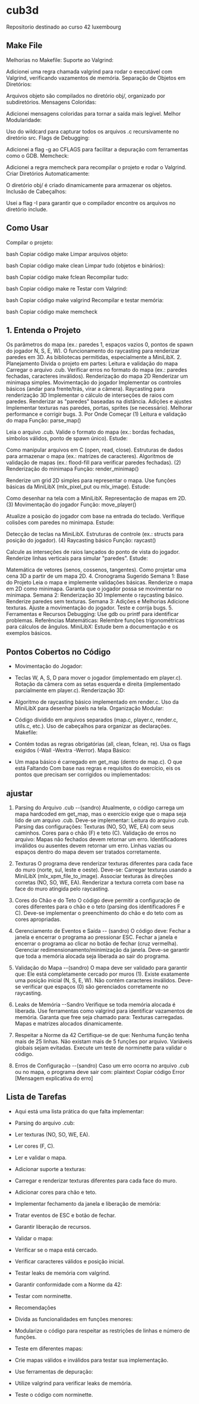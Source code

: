 # cub3d
Repositorio destinado ao curso 42 luxembourg


## Make File
Melhorias no Makefile:
Suporte ao Valgrind:

Adicionei uma regra chamada valgrind para rodar o executável com Valgrind, verificando vazamentos de memória.
Separação de Objetos em Diretórios:

Arquivos objeto são compilados no diretório obj/, organizado por subdiretórios.
Mensagens Coloridas:

Adicionei mensagens coloridas para tornar a saída mais legível.
Melhor Modularidade:

Uso do wildcard para capturar todos os arquivos .c recursivamente no diretório src.
Flags de Debugging:

Adicionei a flag -g ao CFLAGS para facilitar a depuração com ferramentas como o GDB.
Memcheck:

Adicionei a regra memcheck para recompilar o projeto e rodar o Valgrind.
Criar Diretórios Automaticamente:

O diretório obj/ é criado dinamicamente para armazenar os objetos.
Inclusão de Cabeçalhos:

Usei a flag -I para garantir que o compilador encontre os arquivos no diretório include.


## Como Usar
Compilar o projeto:

bash
Copiar código
make
Limpar arquivos objeto:

bash
Copiar código
make clean
Limpar tudo (objetos e binários):

bash
Copiar código
make fclean
Recompilar tudo:

bash
Copiar código
make re
Testar com Valgrind:

bash
Copiar código
make valgrind
Recompilar e testar memória:

bash
Copiar código
make memcheck

## 1. Entenda o Projeto

Os parâmetros do mapa (ex.: paredes 1, espaços vazios 0, pontos de spawn do jogador N, S, E, W).
O funcionamento do raycasting para renderizar paredes em 3D.
As bibliotecas permitidas, especialmente a MiniLibX.
2. Planejamento
Divida o projeto em partes:
Leitura e validação do mapa
Carregar o arquivo .cub.
Verificar erros no formato do mapa (ex.: paredes fechadas, caracteres inválidos).
Renderização do mapa 2D
Renderizar um minimapa simples.
Movimentação do jogador
Implementar os controles básicos (andar para frente/trás, virar a câmera).
Raycasting para renderização 3D
Implementar o cálculo de interseções de raios com paredes.
Renderizar as "paredes" baseadas na distância.
Adições e ajustes
Implementar texturas nas paredes, portas, sprites (se necessário).
Melhorar performance e corrigir bugs.
3. Por Onde Começar
(1) Leitura e validação do mapa
Função: parse_map()

Leia o arquivo .cub.
Valide o formato do mapa (ex.: bordas fechadas, símbolos válidos, ponto de spawn único).
Estude:

Como manipular arquivos em C (open, read, close).
Estruturas de dados para armazenar o mapa (ex.: matrizes de caracteres).
Algoritmos de validação de mapas (ex.: flood-fill para verificar paredes fechadas).
(2) Renderização do minimapa
Função: render_minimap()

Renderize um grid 2D simples para representar o mapa.
Use funções básicas da MiniLibX (mlx_pixel_put ou mlx_image).
Estude:

Como desenhar na tela com a MiniLibX.
Representação de mapas em 2D.
(3) Movimentação do jogador
Função: move_player()

Atualize a posição do jogador com base na entrada do teclado.
Verifique colisões com paredes no minimapa.
Estude:

Detecção de teclas na MiniLibX.
Estruturas de controle (ex.: structs para posição do jogador).
(4) Raycasting básico
Função: raycast()

Calcule as interseções de raios lançados do ponto de vista do jogador.
Renderize linhas verticais para simular "paredes".
Estude:

Matemática de vetores (senos, cossenos, tangentes).
Como projetar uma cena 3D a partir de um mapa 2D.
4. Cronograma Sugerido
Semana 1: Base do Projeto
Leia o mapa e implemente validações básicas.
Renderize o mapa em 2D como minimapa.
Garanta que o jogador possa se movimentar no minimapa.
Semana 2: Renderização 3D
Implemente o raycasting básico.
Renderize paredes sem texturas.
Semana 3: Adições e Melhorias
Adicione texturas.
Ajuste a movimentação do jogador.
Teste e corrija bugs.
5. Ferramentas e Recursos
Debugging: Use gdb ou printf para identificar problemas.
Referências Matemáticas: Relembre funções trigonométricas para cálculos de ângulos.
MiniLibX: Estude bem a documentação e os exemplos básicos.

## Pontos Cobertos no Código
- Movimentação do Jogador:

- Teclas W, A, S, D para mover o jogador (implementado em player.c).
Rotação da câmera com as setas esquerda e direita (implementado parcialmente em player.c).
Renderização 3D:

- Algoritmo de raycasting básico implementado em render.c.
Uso da MiniLibX para desenhar pixels na tela.
Organização Modular:

- Código dividido em arquivos separados (map.c, player.c, render.c, utils.c, etc.).
Uso de cabeçalhos para organizar as declarações.
Makefile:

- Contém todas as regras obrigatórias (all, clean, fclean, re).
Usa os flags exigidos (-Wall -Wextra -Werror).
Mapa Básico:

- Um mapa básico é carregado em get_map (dentro de map.c).
O que está Faltando
Com base nas regras e requisitos do exercício, eis os pontos que precisam ser corrigidos ou implementados:

## ajustar 

1. Parsing do Arquivo .cub --(sandro)
Atualmente, o código carrega um mapa hardcoded em get_map, mas o exercício exige que o mapa seja lido de um arquivo .cub.
Deve-se implementar:
Leitura do arquivo .cub.
Parsing das configurações:
Texturas (NO, SO, WE, EA) com seus caminhos.
Cores para o chão (F) e teto (C).
Validação de erros no arquivo:
Mapas não fechados devem retornar um erro.
Identificadores inválidos ou ausentes devem retornar um erro.
Linhas vazias ou espaços dentro do mapa devem ser tratados corretamente.

2. Texturas
O programa deve renderizar texturas diferentes para cada face do muro (norte, sul, leste e oeste).
Deve-se:
Carregar texturas usando a MiniLibX (mlx_xpm_file_to_image).
Associar texturas às direções corretas (NO, SO, WE, EA).
Renderizar a textura correta com base na face do muro atingida pelo raycasting.

3. Cores do Chão e do Teto
O código deve permitir a configuração de cores diferentes para o chão e o teto (parsing dos identificadores F e C).
Deve-se implementar o preenchimento do chão e do teto com as cores apropriadas.

4. Gerenciamento de Eventos e Saída -- (sandro)
O código deve:
Fechar a janela e encerrar o programa ao pressionar ESC.
Fechar a janela e encerrar o programa ao clicar no botão de fechar (cruz vermelha).
Gerenciar redimensionamento/minimização da janela.
Deve-se garantir que toda a memória alocada seja liberada ao sair do programa.

5. Validação do Mapa --(sandro)
O mapa deve ser validado para garantir que:
Ele está completamente cercado por muros (1).
Existe exatamente uma posição inicial (N, S, E, W).
Não contém caracteres inválidos.
Deve-se verificar que espaços (0) são gerenciados corretamente no raycasting.

6. Leaks de Memória --Sandro
Verifique se toda memória alocada é liberada.
Use ferramentas como valgrind para identificar vazamentos de memória.
Garanta que free seja chamado para:
Texturas carregadas.
Mapas e matrizes alocados dinamicamente.

7. Respeitar a Norme da 42
Certifique-se de que:
Nenhuma função tenha mais de 25 linhas.
Não existam mais de 5 funções por arquivo.
Variáveis globais sejam evitadas.
Execute um teste de norminette para validar o código.

8. Erros de Configuração --(sandro)
Caso um erro ocorra no arquivo .cub ou no mapa, o programa deve sair com:
plaintext
Copiar código
Error
[Mensagem explicativa do erro]

## Lista de Tarefas
- Aqui está uma lista prática do que falta implementar:

- Parsing do arquivo .cub:

- Ler texturas (NO, SO, WE, EA).
- Ler cores (F, C).
- Ler e validar o mapa.
- Adicionar suporte a texturas:

- Carregar e renderizar texturas diferentes para cada face do muro.
- Adicionar cores para chão e teto.

- Implementar fechamento da janela e liberação de memória:

- Tratar eventos de ESC e botão de fechar.
- Garantir liberação de recursos.
- Validar o mapa:

- Verificar se o mapa está cercado.
- Verificar caracteres válidos e posição inicial.
- Testar leaks de memória com valgrind.

- Garantir conformidade com a Norme da 42:

- Testar com norminette.
- Recomendações
- Divida as funcionalidades em funções menores:

- Modularize o código para respeitar as restrições de linhas e número de funções.
- Teste em diferentes mapas:

- Crie mapas válidos e inválidos para testar sua implementação.
- Use ferramentas de depuração:

- Utilize valgrind para verificar leaks de memória.
- Teste o código com norminette.
